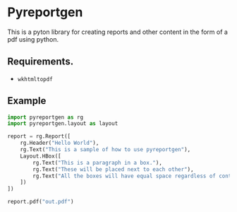 # Pyreportgen
This is a pyton library for creating reports and other content in the form of a pdf using python.


## Requirements.
- `wkhtmltopdf`

## Example 
```py
import pyreportgen as rg 
import pyreportgen.layout as layout

report = rg.Report([
    rg.Header("Hello World"),
    rg.Text("This is a sample of how to use pyreportgen"),
    Layout.HBox([
        rg.Text("This is a paragraph in a box."),
        rg.Text("These will be placed next to each other"),
        rg.Text("All the boxes will have equal space regardless of content.")
    ])
])

report.pdf("out.pdf")
```